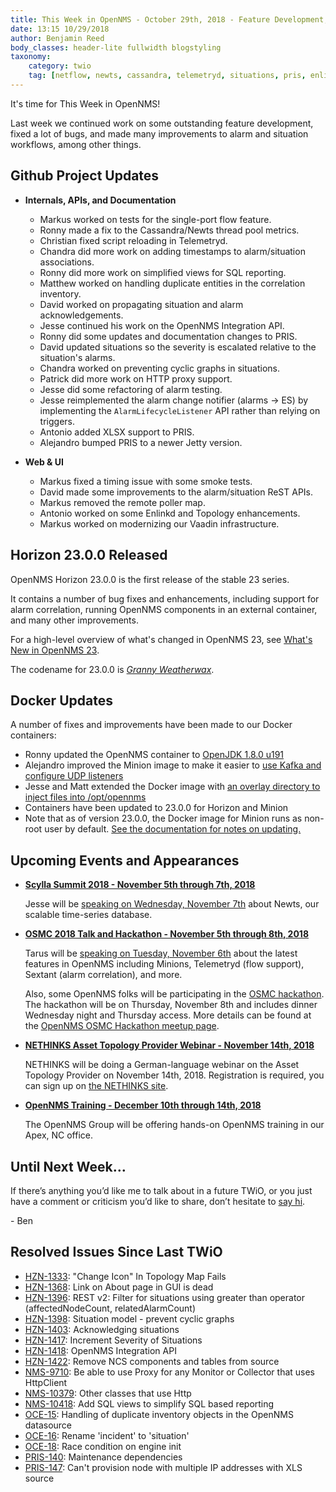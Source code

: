 ```yaml
---
title: This Week in OpenNMS - October 29th, 2018 - Feature Development, Bug Fixin', Alarms & Situations, & More
date: 13:15 10/29/2018
author: Benjamin Reed
body_classes: header-lite fullwidth blogstyling
taxonomy:
    category: twio
    tag: [netflow, newts, cassandra, telemetryd, situations, pris, enlinkd, vaadin, osmc, hackathon, nethinks]
---
```


It's time for This Week in OpenNMS!

Last week we continued work on some outstanding feature development, fixed a lot of bugs, and made many improvements to alarm and situation workflows, among other things.

<!-- git log --author=bamboo@opennms.org --invert-grep --all --no-merges --color=always --since='2018-10-22 00:00:00' --until='2018-10-29 00:00:00' --format='%Cblue%ai %Cgreen%aN %Creset%s %Cblue(%H)%Cred%d' --author-date-order | sort | less -R -->


## Github Project Updates

* __Internals, APIs, and Documentation__

  * Markus worked on tests for the single-port flow feature.
  * Ronny made a fix to the Cassandra/Newts thread pool metrics.
  * Christian fixed script reloading in Telemetryd.
  * Chandra did more work on adding timestamps to alarm/situation associations.
  * Ronny did more work on simplified views for SQL reporting.
  * Matthew worked on handling duplicate entities in the correlation inventory.
  * David worked on propagating situation and alarm acknowledgements.
  * Jesse continued his work on the OpenNMS Integration API.
  * Ronny did some updates and documentation changes to PRIS.
  * David updated situations so the severity is escalated relative to the situation's alarms.
  * Chandra worked on preventing cyclic graphs in situations.
  * Patrick did more work on HTTP proxy support.
  * Jesse did some refactoring of alarm testing.
  * Jesse reimplemented the alarm change notifier (alarms -> ES) by implementing the `AlarmLifecycleListener` API rather than relying on triggers.
  * Antonio added XLSX support to PRIS.
  * Alejandro bumped PRIS to a newer Jetty version.

* __Web & UI__

  * Markus fixed a timing issue with some smoke tests.
  * David made some improvements to the alarm/situation ReST APIs.
  * Markus removed the remote poller map.
  * Antonio worked on some Enlinkd and Topology enhancements.
  * Markus worked on modernizing our Vaadin infrastructure.


## Horizon 23.0.0 Released

OpenNMS Horizon 23.0.0 is the first release of the stable 23 series.

It contains a number of bug fixes and enhancements, including support for alarm correlation, running OpenNMS components in an external container, and many other improvements.

For a high-level overview of what's changed in OpenNMS 23, see [What's New in OpenNMS 23](https://docs.opennms.org/opennms/releases/23.0.0/releasenotes/releasenotes.html#releasenotes-23).

The codename for 23.0.0 is _[Granny Weatherwax](https://en.wikipedia.org/wiki/Granny_Weatherwax)_.


## Docker Updates

A number of fixes and improvements have been made to our Docker containers:

* Ronny updated the OpenNMS container to [OpenJDK 1.8.0 u191](https://access.redhat.com/errata/RHSA-2018:2942)
* Alejandro improved the Minion image to make it easier to [use Kafka and configure UDP listeners](https://github.com/opennms-forge/docker-minion#advanced-environment-variables)
* Jesse and Matt extended the Docker image with [an overlay directory to inject files into /opt/opennms](https://github.com/opennms-forge/docker-horizon-core-web#using-overlay-for-custom-arbitrary-configuration)
* Containers have been updated to 23.0.0 for Horizon and Minion
* Note that as of version 23.0.0, the Docker image for Minion runs as non-root user by default. [See the documentation for notes on updating.](https://github.com/opennms-forge/docker-minion#run-as-root-or-non-root)


## Upcoming Events and Appearances

* **[Scylla Summit 2018 - November 5th through 7th, 2018](https://scyllasummit2018.sched.com/)**

  Jesse will be [speaking on Wednesday, November 7th](https://scyllasummit2018.sched.com/event/Herv/scaling-your-time-series-data-with-newts) about Newts, our scalable time-series database.

* **[OSMC 2018 Talk and Hackathon - November 5th through 8th, 2018](https://osmc.de/)**

  Tarus will be [speaking on Tuesday, November 6th](https://osmc.de/schedule/) about the latest features in OpenNMS including Minions, Telemetryd (flow support), Sextant (alarm correlation), and more.

  Also, some OpenNMS folks will be participating in the [OSMC hackathon](https://osmc.de/hackathon/).
  The hackathon will be on Thursday, November 8th and includes dinner Wednesday night and Thursday access.
  More details can be found at the [OpenNMS OSMC Hackathon meetup page](https://wiki.opennms.org/wiki/Meetups/OSMC2018-Hackathon).

* **[NETHINKS Asset Topology Provider Webinar - November 14th, 2018](https://www.nethinks.com/blog/it-ueberwachung/jetzt-anmelden-opennms-webinar-zu-asset-topology-provider/)**

  NETHINKS will be doing a German-language webinar on the Asset Topology Provider on November 14th, 2018.  Registration is required, you can sign up on [the NETHINKS site](https://www.nethinks.com/blog/it-ueberwachung/jetzt-anmelden-opennms-webinar-zu-asset-topology-provider/).

* **[OpenNMS Training - December 10th through 14th, 2018](https://www.opennms.com/training/)**

  The OpenNMS Group will be offering hands-on OpenNMS training in our Apex, NC office.


## Until Next Week…

If there’s anything you’d like me to talk about in a future TWiO, or you just have a comment or criticism you’d like to share, don’t hesitate to [say hi](mailto:twio@opennms.org).

\- Ben

<!--
  https://github.com/OpenNMS/twio-fodder/blob/master/scripts/twio-issues-list.pl
-->

## Resolved Issues Since Last TWiO

* [HZN-1333](https://issues.opennms.org/browse/HZN-1333): "Change Icon" In Topology Map Fails
* [HZN-1368](https://issues.opennms.org/browse/HZN-1368): Link on About page in GUI is dead
* [HZN-1396](https://issues.opennms.org/browse/HZN-1396): REST v2: Filter for situations using greater than operator (affectedNodeCount, relatedAlarmCount)
* [HZN-1398](https://issues.opennms.org/browse/HZN-1398): Situation model - prevent cyclic graphs
* [HZN-1403](https://issues.opennms.org/browse/HZN-1403): Acknowledging situations
* [HZN-1417](https://issues.opennms.org/browse/HZN-1417): Increment Severity of Situations
* [HZN-1418](https://issues.opennms.org/browse/HZN-1418): OpenNMS Integration API
* [HZN-1422](https://issues.opennms.org/browse/HZN-1422): Remove NCS components and tables from source
* [NMS-9710](https://issues.opennms.org/browse/NMS-9710): Be able to use Proxy for any Monitor or Collector that uses HttpClient
* [NMS-10379](https://issues.opennms.org/browse/NMS-10379): Other classes that use Http
* [NMS-10418](https://issues.opennms.org/browse/NMS-10418): Add SQL views to simplify SQL based reporting
* [OCE-15](https://issues.opennms.org/browse/OCE-15): Handling of duplicate inventory objects in the OpenNMS datasource
* [OCE-16](https://issues.opennms.org/browse/OCE-16): Rename 'incident' to 'situation'
* [OCE-18](https://issues.opennms.org/browse/OCE-18): Race condition on engine init
* [PRIS-140](https://issues.opennms.org/browse/PRIS-140): Maintenance dependencies
* [PRIS-147](https://issues.opennms.org/browse/PRIS-147): Can't provision node with multiple IP addresses with XLS source